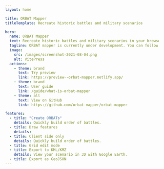```yaml
---
layout: home

title: ORBAT Mapper
titleTemplate: Recreate historic battles and military scenarios

hero:
  name: ORBAT Mapper
  text: Recreate historic battles and military scenarios in your browser
  tagline: ORBAT mapper is currently under development. You can follow the development on GitHub and try a work in progress preview.
  image:
    src: /images/screenshot-2021-08-04.png
    alt: VitePress
  actions:
    - theme: brand
      text: Try preview
      link: https://preview--orbat-mapper.netlify.app/
    - theme: brand
      text: User guide
      link: /guide/what-is-orbat-mapper
    - theme: alt
      text: View on GitHub
      link: https://github.com/orbat-mapper/orbat-mapper

features:
  - title: "Create ORBATs"
    details: Quickly build order of battles.
  - title: Draw features
    details:
  - title: Client side only
    details: Quickly build order of battles.
  - title: Grid edit mode
  - title: Export to KML/KMZ
    details: View your scenario in 3D with Google Earth.
  - title: Export as GeoJSON
---
```


